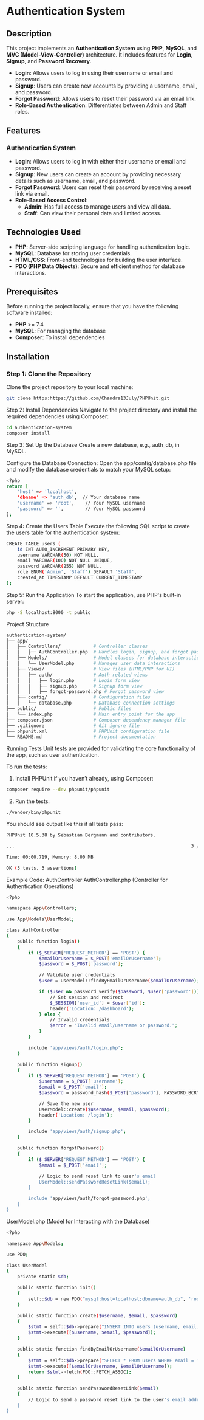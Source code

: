 # Authentication System

## Description

This project implements an **Authentication System** using **PHP**, **MySQL**, and **MVC (Model-View-Controller)** architecture. It includes features for **Login**, **Signup**, and **Password Recovery**.

- **Login**: Allows users to log in using their username or email and password.
- **Signup**: Users can create new accounts by providing a username, email, and password.
- **Forgot Password**: Allows users to reset their password via an email link.
- **Role-Based Authentication**: Differentiates between Admin and Staff roles.

## Features

### Authentication System
- **Login**: Allows users to log in with either their username or email and password.
- **Signup**: New users can create an account by providing necessary details such as username, email, and password.
- **Forgot Password**: Users can reset their password by receiving a reset link via email.
- **Role-Based Access Control**:
  - **Admin**: Has full access to manage users and view all data.
  - **Staff**: Can view their personal data and limited access.

## Technologies Used
- **PHP**: Server-side scripting language for handling authentication logic.
- **MySQL**: Database for storing user credentials.
- **HTML/CSS**: Front-end technologies for building the user interface.
- **PDO (PHP Data Objects)**: Secure and efficient method for database interactions.

## Prerequisites

Before running the project locally, ensure that you have the following software installed:
- **PHP** >= 7.4
- **MySQL**: For managing the database
- **Composer**: To install dependencies

## Installation

### Step 1: Clone the Repository

Clone the project repository to your local machine:

```bash
git clone https:https://github.com/Chandra13July/PHPUnit.git
```
Step 2: Install Dependencies
Navigate to the project directory and install the required dependencies using Composer:

```bash
cd authentication-system
composer install
```

Step 3: Set Up the Database
Create a new database, e.g., auth_db, in MySQL.

Configure the Database Connection:
Open the app/config/database.php file and modify the database credentials to match your MySQL setup:

```bash
<?php
return [
    'host' => 'localhost',
    'dbname' => 'auth_db',  // Your database name
    'username' => 'root',    // Your MySQL username
    'password' => '',        // Your MySQL password
];
```

Step 4: Create the Users Table
Execute the following SQL script to create the users table for the authentication system:

```bash
CREATE TABLE users (
    id INT AUTO_INCREMENT PRIMARY KEY,
    username VARCHAR(50) NOT NULL,
    email VARCHAR(100) NOT NULL UNIQUE,
    password VARCHAR(255) NOT NULL,
    role ENUM('Admin', 'Staff') DEFAULT 'Staff',
    created_at TIMESTAMP DEFAULT CURRENT_TIMESTAMP
);
```

Step 5: Run the Application
To start the application, use PHP's built-in server:
```bash
php -S localhost:8000 -t public
```

Project Structure
```bash
authentication-system/
├── app/
│   ├── Controllers/            # Controller classes
│   │   ├── AuthController.php  # Handles login, signup, and forgot password logic
│   ├── Models/                 # Model classes for database interactions
│   │   └── UserModel.php       # Manages user data interactions
│   ├── Views/                  # View files (HTML/PHP for UI)
│   │   ├── auth/               # Auth-related views
│   │   │   ├── login.php       # Login form view
│   │   │   ├── signup.php      # Signup form view
│   │   │   ├── forgot-password.php # Forgot password view
│   ├── config/                 # Configuration files
│   │   └── database.php        # Database connection settings
├── public/                     # Public files
│   └── index.php               # Main entry point for the app
├── composer.json               # Composer dependency manager file
├── .gitignore                  # Git ignore file
├── phpunit.xml                 # PHPUnit configuration file
└── README.md                   # Project documentation
```

Running Tests
Unit tests are provided for validating the core functionality of the app, such as user authentication.

To run the tests:
1. Install PHPUnit if you haven’t already, using Composer:

```bash
composer require --dev phpunit/phpunit
```
2. Run the tests:
 
```bash
./vendor/bin/phpunit
```
You should see output like this if all tests pass:

```bash
PHPUnit 10.5.38 by Sebastian Bergmann and contributors.

...                                                                 3 / 3 (100%)

Time: 00:00.719, Memory: 8.00 MB

OK (3 tests, 3 assertions)

```
Example Code: AuthController
AuthController.php (Controller for Authentication Operations)

```bash
<?php

namespace App\Controllers;

use App\Models\UserModel;

class AuthController
{
    public function login()
    {
        if ($_SERVER['REQUEST_METHOD'] == 'POST') {
            $emailOrUsername = $_POST['emailOrUsername'];
            $password = $_POST['password'];

            // Validate user credentials
            $user = UserModel::findByEmailOrUsername($emailOrUsername);

            if ($user && password_verify($password, $user['password'])) {
                // Set session and redirect
                $_SESSION['user_id'] = $user['id'];
                header('Location: /dashboard');
            } else {
                // Invalid credentials
                $error = "Invalid email/username or password.";
            }
        }

        include 'app/views/auth/login.php';
    }

    public function signup()
    {
        if ($_SERVER['REQUEST_METHOD'] == 'POST') {
            $username = $_POST['username'];
            $email = $_POST['email'];
            $password = password_hash($_POST['password'], PASSWORD_BCRYPT);

            // Save the new user
            UserModel::create($username, $email, $password);
            header('Location: /login');
        }

        include 'app/views/auth/signup.php';
    }

    public function forgotPassword()
    {
        if ($_SERVER['REQUEST_METHOD'] == 'POST') {
            $email = $_POST['email'];

            // Logic to send reset link to user's email
            UserModel::sendPasswordResetLink($email);
        }

        include 'app/views/auth/forgot-password.php';
    }
}
```
UserModel.php (Model for Interacting with the Database)

```bash
<?php

namespace App\Models;

use PDO;

class UserModel
{
    private static $db;

    public static function init()
    {
        self::$db = new PDO("mysql:host=localhost;dbname=auth_db", 'root', '');
    }

    public static function create($username, $email, $password)
    {
        $stmt = self::$db->prepare("INSERT INTO users (username, email, password) VALUES (?, ?, ?)");
        $stmt->execute([$username, $email, $password]);
    }

    public static function findByEmailOrUsername($emailOrUsername)
    {
        $stmt = self::$db->prepare("SELECT * FROM users WHERE email = ? OR username = ?");
        $stmt->execute([$emailOrUsername, $emailOrUsername]);
        return $stmt->fetch(PDO::FETCH_ASSOC);
    }

    public static function sendPasswordResetLink($email)
    {
        // Logic to send a password reset link to the user's email address
    }
}
```
